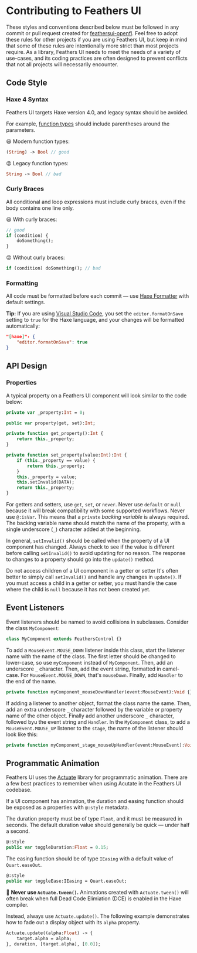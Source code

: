 # Contributing to Feathers UI

These styles and conventions described below must be followed in any commit or pull request created for [feathersui-openfl](https://github.com/feathersui/feathersui-openfl). Feel free to adopt these rules for other projects if you are using Feathers UI, but keep in mind that some of these rules are intentionally more strict than most projects require. As a library, Feathers UI needs to meet the needs of a variety of use-cases, and its coding practices are often designed to prevent conflicts that not all projects will necessarily encounter.

## Code Style

### Haxe 4 Syntax

Feathers UI targets Haxe version 4.0, and legacy syntax should be avoided.

For example, [function types](https://haxe.org/manual/types-function.html) should include parentheses around the parameters.

😃 Modern function types:

```haxe
(String) -> Bool // good
```

😡 Legacy function types:

```haxe
String -> Bool // bad
```

### Curly Braces

All conditional and loop expressions must include curly braces, even if the body contains one line only.

😃 With curly braces:

```haxe
// good
if (condition) {
	doSomething();
}
```

😡 Without curly braces:

```haxe
if (condition) doSomething(); // bad
```

### Formatting

All code must be formatted before each commit — use [Haxe Formatter](https://github.com/HaxeCheckstyle/haxe-formatter) with default settings.

**Tip:** If you are using [Visual Studio Code](https://github.com/vshaxe/vshaxe), you set the `editor.formatOnSave` setting to `true` for the Haxe language, and your changes will be formatted automatically:

```json
"[haxe]": {
	"editor.formatOnSave": true
}
```

## API Design

### Properties

A typical property on a Feathers UI component will look similar to the code below:

```haxe
private var _property:Int = 0;

public var property(get, set):Int;

private function get_property():Int {
	return this._property;
}

private function set_property(value:Int):Int {
	if (this._property == value) {
		return this._property;
	}
	this._property = value;
	this.setInvalid(DATA);
	return this._property;
}
```

For getters and setters, use `get`, `set`, or `never`. Never use `default` or `null` because it will break compatibility with some supported workflows. Never use `@:isVar`. This means that a `private` _backing variable_ is always required. The backing variable name should match the name of the property, with a single underscore (`_`) character added at the beginning.

In general, `setInvalid()` should be called when the property of a UI component has changed. Always check to see if the value is different before calling `setInvalid()` to avoid updating for no reason. The response to changes to a property should go into the `update()` method.

Do not access children of a UI component in a getter or setter It's often better to simply call `setInvalid()` and handle any changes in `update()`. If you must access a child in a getter or setter, you must handle the case where the child is `null` because it has not been created yet.

## Event Listeners

Event listeners should be named to avoid collisions in subclasses. Consider the
class `MyComponent`:

```haxe
class MyComponent extends FeathersControl {}
```

To add a `MouseEvent.MOUSE_DOWN` listener inside this class, start the listener name with the name of the class. The first letter should be changed to lower-case, so use `myComponent` instead of `MyComponent`. Then, add an underscore `_` character. Then, add the event string, formatted in camel-case. For `MouseEvent.MOUSE_DOWN`, that's `mouseDown`. Finally, add `Handler` to the end of the name.

```haxe
private function myComponent_mouseDownHandler(event:MouseEvent):Void {}
```

If adding a listener to another object, format the class name the same. Then, add an extra underscore `_` character followed by the variable or property name of the other object. Finally add another underscore `_` character, followed byu the event string and `Handler`. In the `MyComponent` class, to add a `MouseEvent.MOUSE_UP` listener to the `stage`, the name of the listener should look like this:

```haxe
private function myComponent_stage_mouseUpHandler(event:MouseEvent):Void {}
```

## Programmatic Animation

Feathers UI uses the [Actuate](https://lib.haxe.org/p/actuate) library for programmatic animation. There are a few best practices to remember when using Acutate in the Feathers UI codebase.

If a UI component has animation, the duration and easing function should be exposed as a properties with `@:style` metadata.

The duration property must be of type `Float`, and it must be measured in seconds. The default duration value should generally be quick — under half a second.

```haxe
@:style
public var toggleDuration:Float = 0.15;
```

The easing function should be of type `IEasing` with a default value of `Quart.easeOut`.

```haxe
@:style
public var toggleEase:IEasing = Quart.easeOut;
```

🚨 **Never use `Actuate.tween()`.** Animations created with `Actuate.tween()` will often break when full Dead Code Elimiation (DCE) is enabled in the Haxe compiler.

Instead, always use `Actuate.update()`. The following example demonstrates how to fade out a display object with its `alpha` property.

```haxe
Actuate.update((alpha:Float) -> {
    target.alpha = alpha;
}, duration, [target.alpha], [0.0]);
```